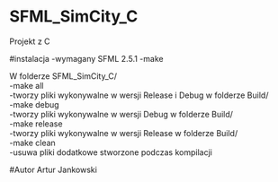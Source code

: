 # SFML_SimCity_C
Projekt z C

#instalacja
-wymagany SFML 2.5.1
-make

W folderze SFML_SimCity_C/  
-make all  
	-tworzy pliki wykonywalne w wersji Release i Debug w folderze Build/  
-make debug  
	-tworzy pliki wykonywalne w wersji Debug w folderze Build/  
-make release  
	-tworzy pliki wykonywalne w wersji Release w folderze Build/  
-make clean  
	-usuwa pliki dodatkowe stworzone podczas kompilacji  

#Autor
Artur Jankowski

